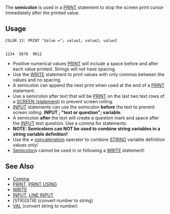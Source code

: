 The **semicolon** is used in a [PRINT](PRINT) statement to stop the screen print cursor immediately after the printed value. 

## Usage

`COLOR 13: PRINT "Value ="; value1; value2; value3`

```text

1234  5678  9012

```

* Positive numerical values [PRINT](PRINT) will include a space before and after each value printed. Strings will not have spacing.
* Use the [WRITE](WRITE) statement to print values with only commas between the values and no spacing.
* A semicolon can append the next print when used at the end of a [PRINT](PRINT) statement.
* Use a semicolon after text that will be [PRINT](PRINT) on the last two text rows of a [SCREEN (statement)](SCREEN-(statement)) to prevent screen rolling.
* [INPUT](INPUT) statements can use the semicolon **before** the text to prevent screen rolling. **INPUT ; "text or question"; variable**.
* A semicolon **after** the text will create a question mark and space after the [INPUT](INPUT) text question. Use a comma for statements.
* **NOTE: Semicolons can NOT be used to combine string variables in a string variable definition!** 
* Use the **+** [concatenation](concatenation) operator to combine [STRING](STRING) variable definition values only! 
* [Semicolon](Semicolon)s cannot be used in or following a [WRITE](WRITE) statement!

## See Also

* [Comma](Comma)
* [PRINT](PRINT), [PRINT USING](PRINT-USING)
* [WRITE](WRITE)
* [INPUT](INPUT), [LINE INPUT](LINE-INPUT)
* [STR$](STR$) (convert number to string)
* [VAL](VAL) (convert string to number)
